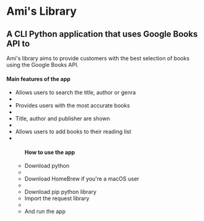 <h1>Ami's Library </h1>
<h2>A CLI Python application that uses Google Books API to </h2>
<p>Ami's library aims to provide customers with the best selection of books using the Google Books API. </p>
<h4>Main features of the app</h4>
<ul>
    <li>Allows users to search the title, author or genra<li>
    <li>Provides users with the most accurate books<li>
    <li>Title, author and publisher are shown<li>
    <li>Allows users to add books to their reading list<li>
<ul>

<h4>How to use the app</h4>
<li>Download python<li>
<li>Download HomeBrew if you're a macOS user<li>
<li>Download pip python library</li>
<li>Import the request library<li>
<li>And run the app</li>